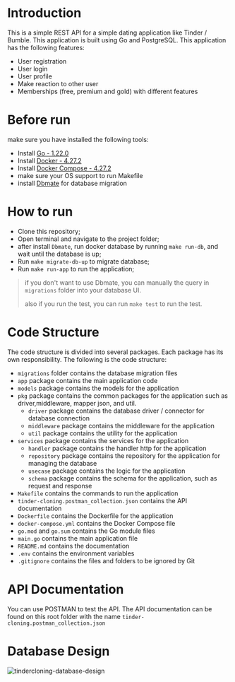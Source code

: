 # Introduction 
This is a simple REST API for a simple dating application like Tinder / Bumble. This application is built using Go and PostgreSQL. This application has the following features:
- User registration
- User login
- User profile
- Make reaction to other user
- Memberships (free, premium and gold) with different features

# Before run
make sure you have installed the following tools:
- Install [Go - 1.22.0](https://www.python.org/downloads/)
- Install [Docker - 4.27.2](https://www.docker.com/products/docker-desktop)
- Install [Docker Compose - 4.27.2](https://docs.docker.com/compose/install/)
- make sure your OS support to run Makefile
- install [Dbmate](https://github.com/amacneil/dbmate) for database migration

# How to run
- Clone this repository;
- Open terminal and navigate to the project folder;
- after install `Dbmate`, run docker database by running `make run-db`, and wait until the database is up;
- Run `make migrate-db-up` to migrate database;
- Run `make run-app` to run the application;

> if you don't want to use Dbmate, you can manually the query in `migrations` folder into your database UI.
>
> also if you run the test, you can run `make test` to run the test.

# Code Structure
The code structure is divided into several packages. Each package has its own responsibility. The following is the code structure:
- `migrations` folder contains the database migration files
- `app` package contains the main application code
- `models` package contains the models for the application
- `pkg` package contains the common packages for the application such as driver,middleware, mapper json, and util.
   - `driver` package contains the database driver / connector for database connection
   - `middleware` package contains the middleware for the application
   - `util` package contains the utility for the application
- `services` package contains the services for the application
   - `handler` package contains the handler http for the application
   - `repository` package contains the repository for the application for managing the database
   - `usecase` package contains the logic for the application
   - `schema` package contains the schema for the application, such as request and response
- `Makefile` contains the commands to run the application
- `tinder-cloning.postman_collection.json` contains the API documentation
- `Dockerfile` contains the Dockerfile for the application
- `docker-compose.yml` contains the Docker Compose file
- `go.mod` and `go.sum` contains the Go module files
- `main.go` contains the main application file
- `README.md` contains the documentation
- `.env` contains the environment variables
- `.gitignore` contains the files and folders to be ignored by Git

# API Documentation
You can use POSTMAN to test the API. The API documentation can be found on this root folder with the name `tinder-cloning.postman_collection.json`

# Database Design
![tindercloning-database-design](https://github.com/harmnot/tinder-cloning/assets/42674439/319709da-6a2c-42ba-833e-1c4050b16265)
